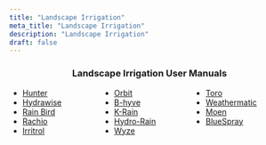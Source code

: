 ```yaml
---
title: "Landscape Irrigation"
meta_title: "Landscape Irrigation"
description: "Landscape Irrigation"
draft: false
---
```


<div style="text-align: center;">
    <h3>Landscape Irrigation User Manuals</h3>
</div>

<ul style="columns: 3;">

  <li><a href="https://www.hunterindustries.com/documents?f%5B0%5D=facet_resource_category%3AManuals&f%5B1%5D=facet_resource_type%3AOwners%20Manuals" target="_blank">Hunter</a></li>

  <li><a href="https://www.hydrawise.com/printpdf/api/printsupport/en-us" target="_blank">Hydrawise</a></li>

  <li><a href="https://www.rainbird.com/homeowners/products/timers-controllers/support" target="_blank">Rain Bird</a></li>

  <li><a href="https://support.rachio.com/en_us/rachio-manuals-and-resources-rkCSP81Yw" target="_blank">Rachio</a></li>

  <li><a href="https://www.irritrol.com/en/product-literature" target="_blank">Irritrol</a></li>

  <li><a href="https://www.orbitonline.com/pages/orbit-underground-timer-manuals" target="_blank">Orbit</a></li>

  <li><a href="https://www.orbitonline.com/pages/product-manuals-start-guides" target="_blank">B-hyve</a></li>

  <li><a href="https://www.krain.com/manuals" target="_blank">K-Rain</a></li>

  <li><a href="http://catalogs.hydrorain.com/bookcase/vguia" target="_blank">Hydro-Rain</a></li>

  <li><a href="https://support.wyze.com/hc/en-us/articles/22002969230619-Wyze-Sprinkler-Quick-Start-Guide" target="_blank">Wyze</a></li>
  
  <li><a href="https://www.toro.com/en/parts" target="_blank">Toro</a></li>
 
  <li><a href="https://www.weathermatic.com/manuals/?top-category=controllers" target="_blank">Weathermatic</a></li>
  
  <li><a href="https://solutions.moen.com/Smart_Sprinkler" target="_blank">Moen</a></li>
  
  <li><a href="https://www.bluespray.net/#support" target="_blank">BlueSpray</a></li>
  
</ul>